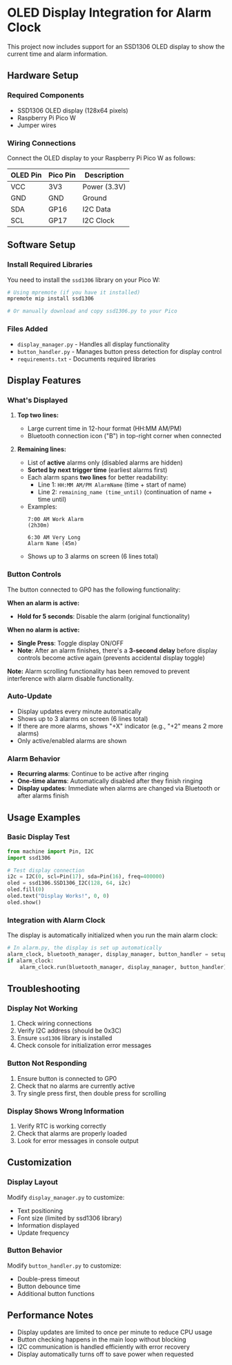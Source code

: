 # OLED Display Integration for Alarm Clock

This project now includes support for an SSD1306 OLED display to show the current time and alarm information.

## Hardware Setup

### Required Components

- SSD1306 OLED display (128x64 pixels)
- Raspberry Pi Pico W
- Jumper wires

### Wiring Connections

Connect the OLED display to your Raspberry Pi Pico W as follows:

| OLED Pin | Pico Pin | Description  |
| -------- | -------- | ------------ |
| VCC      | 3V3      | Power (3.3V) |
| GND      | GND      | Ground       |
| SDA      | GP16     | I2C Data     |
| SCL      | GP17     | I2C Clock    |

## Software Setup

### Install Required Libraries

You need to install the `ssd1306` library on your Pico W:

```bash
# Using mpremote (if you have it installed)
mpremote mip install ssd1306

# Or manually download and copy ssd1306.py to your Pico
```

### Files Added

- `display_manager.py` - Handles all display functionality
- `button_handler.py` - Manages button press detection for display control
- `requirements.txt` - Documents required libraries

## Display Features

### What's Displayed

1. **Top two lines:**

   - Large current time in 12-hour format (HH:MM AM/PM)
   - Bluetooth connection icon ("B") in top-right corner when connected

2. **Remaining lines:**
   - List of **active** alarms only (disabled alarms are hidden)
   - **Sorted by next trigger time** (earliest alarms first)
   - Each alarm spans **two lines** for better readability:
     - Line 1: `HH:MM AM/PM AlarmName` (time + start of name)
     - Line 2: `remaining_name (time_until)` (continuation of name + time until)
   - Examples:
     ```
     7:00 AM Work Alarm
     (2h30m)
     ```
     ```
     6:30 AM Very Long
     Alarm Name (45m)
     ```
   - Shows up to 3 alarms on screen (6 lines total)

### Button Controls

The button connected to GP0 has the following functionality:

**When an alarm is active:**

- **Hold for 5 seconds**: Disable the alarm (original functionality)

**When no alarm is active:**

- **Single Press**: Toggle display ON/OFF
- **Note**: After an alarm finishes, there's a **3-second delay** before display controls become active again (prevents accidental display toggle)

**Note:** Alarm scrolling functionality has been removed to prevent interference with alarm disable functionality.

### Auto-Update

- Display updates every minute automatically
- Shows up to 3 alarms on screen (6 lines total)
- If there are more alarms, shows "+X" indicator (e.g., "+2" means 2 more alarms)
- Only active/enabled alarms are shown

### Alarm Behavior

- **Recurring alarms**: Continue to be active after ringing
- **One-time alarms**: Automatically disabled after they finish ringing
- **Display updates**: Immediate when alarms are changed via Bluetooth or after alarms finish

## Usage Examples

### Basic Display Test

```python
from machine import Pin, I2C
import ssd1306

# Test display connection
i2c = I2C(0, scl=Pin(17), sda=Pin(16), freq=400000)
oled = ssd1306.SSD1306_I2C(128, 64, i2c)
oled.fill(0)
oled.text("Display Works!", 0, 0)
oled.show()
```

### Integration with Alarm Clock

The display is automatically initialized when you run the main alarm clock:

```python
# In alarm.py, the display is set up automatically
alarm_clock, bluetooth_manager, display_manager, button_handler = setup_example_alarms()
if alarm_clock:
    alarm_clock.run(bluetooth_manager, display_manager, button_handler)
```

## Troubleshooting

### Display Not Working

1. Check wiring connections
2. Verify I2C address (should be 0x3C)
3. Ensure `ssd1306` library is installed
4. Check console for initialization error messages

### Button Not Responding

1. Ensure button is connected to GP0
2. Check that no alarms are currently active
3. Try single press first, then double press for scrolling

### Display Shows Wrong Information

1. Verify RTC is working correctly
2. Check that alarms are properly loaded
3. Look for error messages in console output

## Customization

### Display Layout

Modify `display_manager.py` to customize:

- Text positioning
- Font size (limited by ssd1306 library)
- Information displayed
- Update frequency

### Button Behavior

Modify `button_handler.py` to customize:

- Double-press timeout
- Button debounce time
- Additional button functions

## Performance Notes

- Display updates are limited to once per minute to reduce CPU usage
- Button checking happens in the main loop without blocking
- I2C communication is handled efficiently with error recovery
- Display automatically turns off to save power when requested
